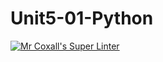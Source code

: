 # Unit5-01-Python
[![Mr Coxall's Super Linter](https://github.com/ICS3U-Programming-Xiaohan-T/Unit5-01-Python/workflows/Mr%20Coxall's%20Super%20Linter/badge.svg)](https://github.com/ICS3U-Programming-Xiaohan-T/Unit5-01-Python/actions/)

